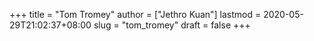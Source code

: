 +++
title = "Tom Tromey"
author = ["Jethro Kuan"]
lastmod = 2020-05-29T21:02:37+08:00
slug = "tom_tromey"
draft = false
+++
